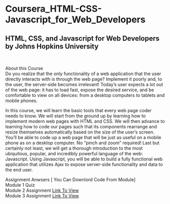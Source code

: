 # Coursera_HTML-CSS-Javascript_for_Web_Developers
<h2> HTML, CSS, and Javascript for Web Developers by Johns Hopkins University </h2><br>
<p>About this Course<br>
Do you realize that the only functionality of a web application that the user directly interacts with is through the web page? Implement it poorly and, to the user, the server-side becomes irrelevant! Today’s user expects a lot out of the web page: it has to load fast, expose the desired service, and be comfortable to view on all devices: from a desktop computers to tablets and mobile phones.

In this course, we will learn the basic tools that every web page coder needs to know. We will start from the ground up by learning how to implement modern web pages with HTML and CSS. We will then advance to learning how to code our pages such that its components rearrange and resize themselves automatically based on the size of the user’s screen. You’ll be able to code up a web page that will be just as useful on a mobile phone as on a desktop computer. No “pinch and zoom” required! Last but certainly not least, we will get a thorough introduction to the most ubiquitous, popular, and incredibly powerful language of the web: Javascript. Using Javascript, you will be able to build a fully functional web application that utilizes Ajax to expose server-side functionality and data to the end user.</p>
Assignment Anwsers [ You Can Downlord Code From Module]<br>
Module 1 Quiz <br>
Module 2 Assignment <a href="https://hammad774.github.io/Coursera_HTML-CSS-Javascript_for_Web_Developers/Module/Module2/">Link To View<a><br>
Module 3 Assignment <a href="https://hammad774.github.io/Coursera_HTML-CSS-Javascript_for_Web_Developers/Module/Module3/">Link To View<a><br>
